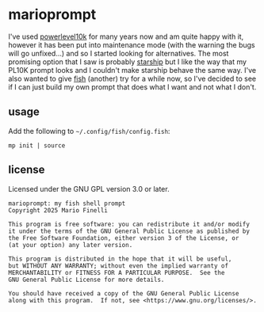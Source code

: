 # marioprompt

I've used [powerlevel10k](https://github.com/romkatv/powerlevel10k) for many
years now and am quite happy with it, however it has been put into maintenance
mode (with the warning the bugs will go unfixed...) and so I started looking
for alternatives. The most promising option that I saw is probably
[starship](https://starship.rs) but I like the way that my PL10K prompt looks
and I couldn't make starship behave the same way. I've also wanted to give
[fish](https://fishshell.com) (another) try for a while now, so I've decided
to see if I can just build my own prompt that does what I want and not what I
don't.

## usage

Add the following to `~/.config/fish/config.fish`:

```fish
mp init | source
```

## license

Licensed under the GNU GPL version 3.0 or later.

```
marioprompt: my fish shell prompt
Copyright 2025 Mario Finelli

This program is free software: you can redistribute it and/or modify
it under the terms of the GNU General Public License as published by
the Free Software Foundation, either version 3 of the License, or
(at your option) any later version.

This program is distributed in the hope that it will be useful,
but WITHOUT ANY WARRANTY; without even the implied warranty of
MERCHANTABILITY or FITNESS FOR A PARTICULAR PURPOSE.  See the
GNU General Public License for more details.

You should have received a copy of the GNU General Public License
along with this program.  If not, see <https://www.gnu.org/licenses/>.
```
